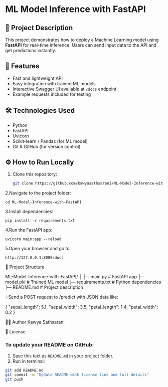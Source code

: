 # ML Model Inference with FastAPI

## 📌 Project Description
This project demonstrates how to deploy a Machine Learning model using **FastAPI** for real-time inference. Users can send input data to the API and get predictions instantly.

## 🚀 Features
- Fast and lightweight API
- Easy integration with trained ML models
- Interactive Swagger UI available at `/docs` endpoint
- Example requests included for testing

## 🛠️ Technologies Used
- Python
- FastAPI
- Uvicorn
- Scikit-learn / Pandas (for ML model)
- Git & GitHub (for version control)

## ⚙️ How to Run Locally
1. Clone this repository:  
   ```bash
   git clone https://github.com/kawyasathsarani/ML-Model-Inference-with-FastAPI.git

2.Navigate to the project folder:
    
    cd ML-Model-Inference-with-FastAPI

3.Install dependencies:
    
    pip install -r requirements.txt

4.Run the FastAPI app:
    
    uvicorn main:app --reload

5.Open your browser and go to:
    
    http://127.0.0.1:8000/docs

📂 Project Structure

ML-Model-Inference-with-FastAPI/
│
├─ main.py             # FastAPI app
├─ model.pkl           # Trained ML model
├─ requirements.txt    # Python dependencies
├─ README.md           # Project description







💡Send a POST request to /predict with JSON data like:

{
  "sepal_length": 5.1,
  "sepal_width": 3.5,
  "petal_length": 1.4,
  "petal_width": 0.2
}







👩‍💻 Author
Kawya Sathsarani


📄 License

### **To update your README on GitHub:**
1. Save this text as `README.md` in your project folder.  
2. Run in terminal:  
```bash
git add README.md
git commit -m "Update README with license link and full details"
git push
